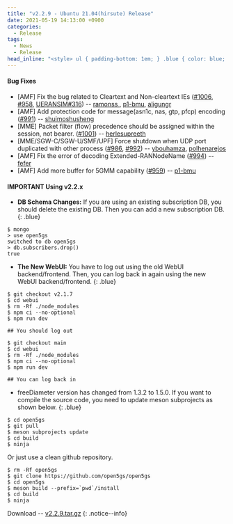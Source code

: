 ```yaml
---
title: "v2.2.9 - Ubuntu 21.04(hirsute) Release"
date: 2021-05-19 14:13:00 +0900
categories:
  - Release
tags:
  - News
  - Release
head_inline: "<style> ul { padding-bottom: 1em; } .blue { color: blue; }</style>"
---
```


#### Bug Fixes
- [AMF] Fix the bug related to Cleartext and Non-cleartext IEs 
([#1006](https://github.com/open5gs/open5gs/issues/1006), [#958](https://github.com/open5gs/open5gs/issues/958), [UERANSIM#316](https://github.com/aligungr/UERANSIM/issues/316)) -- [ramonss
](https://github.com/ramonss), [p1-bmu](https://github.com/p1-bmu), [aligungr](https://github.com/aligungr)
- [AMF] Add protection code for message(asn1c, nas, gtp, pfcp) encoding ([#991](https://github.com/open5gs/open5gs/issues/991)) -- [shuimoshusheng](https://github.com/shuimoshusheng)
- [MME] Packet filter (flow) precedence should be assigned within the session, not bearer. ([#1001](https://github.com/open5gs/open5gs/pull/1001)) -- [herlesupreeth](https://github.com/herlesupreeth)
- [MME/SGW-C/SGW-U/SMF/UPF] Force shutdown when UDP port duplicated with other process ([#986](https://github.com/open5gs/open5gs/issues/986), [#992](https://github.com/open5gs/open5gs/issues/992)) -- [ybouhamza](https://github.com/ybouhamza), [polhenarejos](https://github.com/polhenarejos)
- [AMF] Fix the error of decoding Extended-RANNodeName ([#994](https://github.com/open5gs/open5gs/issues/994)) -- [fefer](https://github.com/fefer)
- [AMF] Add more buffer for 5GMM capability ([#959](https://github.com/open5gs/open5gs/issues/959)) -- [p1-bmu](https://github.com/p1-bmu)

#### IMPORTANT Using v2.2.x

- **DB Schema Changes:** If you are using an existing subscription DB, you should delete the existing DB. Then you can add a new subscription DB.
{: .blue}
```
$ mongo
> use open5gs
switched to db open5gs
> db.subscribers.drop()
true
```

- **The New WebUI:** You have to log out using the old WebUI backend/frontend. Then, you can log back in again using the new WebUI backend/frontend.
{: .blue}
```
$ git checkout v2.1.7
$ cd webui
$ rm -Rf ./node_modules
$ npm ci --no-optional
$ npm run dev

## You should log out

$ git checkout main
$ cd webui
$ rm -Rf ./node_modules
$ npm ci --no-optional
$ npm run dev

## You can log back in
```

- freeDiameter version has changed from 1.3.2 to 1.5.0. If you want to compile the source code, you need to update meson subprojects as shown below.
{: .blue}

```
$ cd open5gs
$ git pull
$ meson subprojects update
$ cd build
$ ninja
```

Or just use a clean github repository.

```
$ rm -Rf open5gs
$ git clone https://github.com/open5gs/open5gs
$ cd open5gs
$ meson build --prefix=`pwd`/install
$ cd build
$ ninja
```


Download -- [v2.2.9.tar.gz](https://github.com/open5gs/open5gs/archive/v2.2.9.tar.gz)
{: .notice--info}

